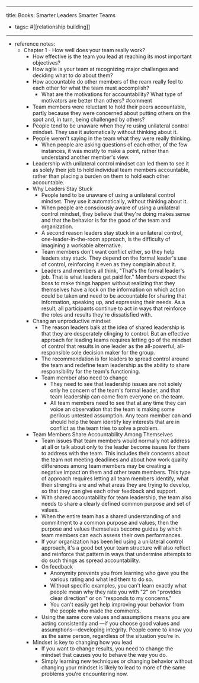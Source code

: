 - ---
  title: Books: Smarter Leaders Smarter Teams
- tags:: #[[relationship building]]
- ---
- reference notes:
	- Chapter 1 - How well does your team really work?
		- How effective is the team you lead at reaching its most important objectives?
		- How agile is your team at recognizing major challenges and deciding what to do about them?
		- How accountable do other members of the ream really feel to each other for what the team must accomplish?
			- What are the motivations for accountability? What type of motivators are better than others? #comment
		- Team members were reluctant to hold their peers accountable, partly because they were concerned about putting others on the spot and, in turn, being challenged by others?
		- People tend to be unaware when they're using unilateral control mindset. They use it automatically without thinking about it.
		- People weren't saying in the team what they were really thinking.
			- When people are asking questions of each other, of the few instances, it was mostly to make a point, rather than understand another member's view.
		- Leadership with unilateral control mindset can led them to see it as solely their job to hold individual team members accountable, rather than placing a burden on them to hold each other accountable.
		- Why Leaders Stay Stuck
			- People tend to be unaware of using a unilateral control mindset. They use it automatically, without thinking about it.
			- When people are consciously aware of using a unilateral control mindset, they believe that they're doing makes sense and that the behavior is for the good of the team and organization.
			- A second reason leaders stay stuck in a unilateral control, one-leader-in-the-room approach, is the difficulty of imagining a workable alternative.
			- Team members don't want conflict either, so they help leaders stay stuck. They depend on the formal leader's use of control, reinforcing it even as they complain about it.
			- Leaders and members all think, "That's the formal leader's job. That is what leaders get paid for." Members expect the boss to make things happen without realizing that they themselves have a lock on the information on which action could be taken and need to be accountable for sharing that information, speaking up, and expressing their needs. As a result, all participants continue to act in ways that reinforce the roles and results they're dissatisfied with.
		- Chang an unproductive mindset
			- The reason leaders balk at the idea of shared leadership is that they are desperately clinging to control. But an effective approach for leading teams requires letting go of the mindset of control that results in one leader as the all-powerful, all-responsible sole decision maker for the group.
			- The recommendation is for leaders to spread control around the team and redefine team leadership as the ability to share responsibility for the team's functioning.
			- Team member also need to change
				- They need to see that leadership issues are not solely only he concern of the team's formal leader, and that team leadership can come from everyone on the team.
				- All team members need to see that at any time they can voice an observation that the team is making some perilous untested assumption. Any team member can and should help the team identify key interests that are in conflict as the team tries to solve a problem.
		- Team  Members Share Accountability Among Themselves
			- Team issues that team members would normally not address at all or talk about only to the leader become issues for them to address with the team. This includes their concerns about the team not meeting deadlines and about how work quality differences among team members may be creating a negative impact on them and other team members. This type of approach requires letting all team members identify, what their strengths are and what areas they are trying to develop, so that they can give each other feedback and support.
			- With shared accountability for team leadership, the team also needs to share a clearly defined common purpose and set of values.
			- When the entire team has a shared understanding of and commitment to a common purpose and values, then the purpose and values themselves become guides by which team members can each assess their own performances.
			- If your organization has been led using a unilateral control approach, it's a good bet your team structure will also reflect and reinforce that pattern in ways that undermine attempts to do such things as spread accountability.
			- On feedback
				- Anonymity prevents you from learning who gave you the various rating and what led them to do so.
				- Without specific examples, you can't learn exactly what people mean why they rate you with "2" on "provides clear direction" or on "responds to my concerns."
				- You can't easily get help improving your behavior from the people who made the comments.
			- Using the same core values and assumptions means you are acting consistently and —if you choose good values and assumptions—developing integrity. People come to know you as the same person, regardless of the situation you're in.
		- Mindset is key to changing how you lead
			- If you want to change results, you need to change the mindset that causes you to behave the way you do.
			- Simply learning new techniques or changing behavior without changing your mindset is likely to lead to more of the same problems you're encountering now.